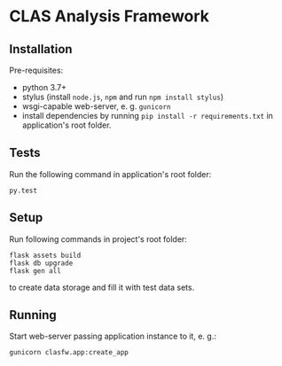 # CLAS Analysis Framework

## Installation

Pre-requisites:

  * python 3.7+
  * stylus (install `node.js`, `npm` and run `npm install stylus`)
  * wsgi-capable web-server, e. g. `gunicorn`
  * install dependencies by running `pip install -r requirements.txt` in application's root folder.


## Tests

Run the following command in application's root folder:

    py.test

## Setup

Run following commands in project's root folder:

    flask assets build
    flask db upgrade
    flask gen all

to create data storage and fill it with test data sets.


## Running

Start web-server passing application instance to it, e. g.:

    gunicorn clasfw.app:create_app
